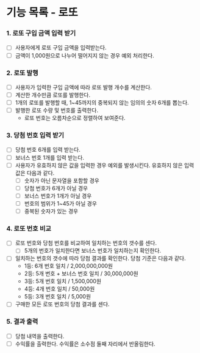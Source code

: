 # 기능 목록 - 로또

### 1. 로또 구입 금액 입력 받기

- [ ] 사용자에게 로또 구입 금액을 입력받는다.
- [ ] 금액이 1,000원으로 나누어 떨어지지 않는 경우 예외 처리한다.

### 2. 로또 발행

- [ ] 사용자가 입력한 구입 금액에 따라 로또 발행 개수를 계산한다.
- [ ] 계산한 개수만큼 로또를 발행한다.
- [ ] 1개의 로또를 발행할 때, 1~45까지의 중복되지 않는 임의의 숫자 6개를 뽑는다.
- [ ] 발행한 로또 수량 및 번호를 출력한다.
  - 로또 번호는 오름차순으로 정렬하여 보여준다.

### 3. 당첨 번호 입력 받기

- [ ] 당첨 번호 6개를 입력 받는다.
- [ ] 보너스 번호 1개를 입력 받는다.
- [ ] 사용자가 유효하지 않은 값을 입력한 경우 예외를 발생시킨다. 유효하지 않은 입력값은 다음과 같다.
  - [ ] 숫자가 아닌 문자열을 포함할 경우
  - [ ] 당첨 번호가 6개가 아닐 경우
  - [ ] 보너스 번호가 1개가 아닐 경우
  - [ ] 번호의 범위가 1~45가 아닐 경우
  - [ ] 중복된 숫자가 있는 경우

### 4. 로또 번호 비교

- [ ] 로또 번호와 당첨 번호를 비교하여 일치하는 번호의 갯수를 센다.
  - [ ] 5개의 번호가 일치한다면 보너스 번호가 일치하는지 확인한다.
- [ ] 일치하는 번호의 갯수에 따라 당첨 결과를 확인한다. 당첨 기준은 다음과 같다.
  - 1등: 6개 번호 일치 / 2,000,000,000원
  - 2등: 5개 번호 + 보너스 번호 일치 / 30,000,000원
  - 3등: 5개 번호 일치 / 1,500,000원
  - 4등: 4개 번호 일치 / 50,000원
  - 5등: 3개 번호 일치 / 5,000원
- [ ] 구매한 모든 로또 번호의 당첨 결과를 센다.

### 5. 결과 출력

- [ ] 당첨 내역을 출력한다.
- [ ] 수익률을 출력한다. 수익률은 소수점 둘째 자리에서 반올림한다.
